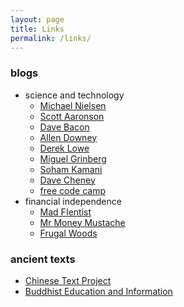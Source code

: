 ```yaml
---
layout: page
title: Links
permalink: /links/
---
```


### blogs

* science and technology
    * [Michael Nielsen][nielsen]
    * [Scott Aaronson](https://www.scottaaronson.com/blog/)
    * [Dave Bacon](http://dabacon.org/)
    * [Allen Downey](http://allendowney.blogspot.com/)
    * [Derek Lowe](http://blogs.sciencemag.org/pipeline/)
    * [Miguel Grinberg](https://blog.miguelgrinberg.com/index)
    * [Soham Kamani](https://www.sohamkamani.com/blog)
    * [Dave Cheney](https://dave.cheney.net)
    * [free code camp](https://medium.freecodecamp.org/)
* financial independence
    * [Mad FIentist](https://www.madfientist.com/)
    * [Mr Money Mustache](http://www.mrmoneymustache.com)
    * [Frugal Woods](http://www.frugalwoods.com)

### ancient texts

* [Chinese Text Project](http://ctext.org/)
* [Buddhist Education and Information][buddhist]


[buddhist]: http://www.buddhanet.net/
[nielsen]: http://michaelnielsen.org/
